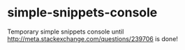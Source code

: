simple-snippets-console
=======================

Temporary simple snippets console until http://meta.stackexchange.com/questions/239706 is done!

